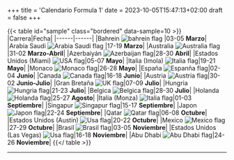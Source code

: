 +++
title = 'Calendario Formula 1'
date = 2023-10-05T15:47:13+02:00
draft = false
+++

{{< table id="sample" class="bordered" data-sample=10 >}}
|Carrera|Fecha|
|------|------|
|Bahrein ![bahrein flag](/images/flags/bahreinn.png#flag) |03-05 **Marzo**|
|Arabia Saudi ![Arabia Saudi flag](/images/flags/arabiaSaudi.png#flag) |17-19 **Marzo**|
|Australia ![Australia flag](/images/flags/australia.png#flag)|31-02 **Marzo-Abril**|
|Azerbaiyán ![Azerbaijan flag](/images/flags/azerbaijan.png#flag)|28-30 **Abril**|
|Estados Unidos (Miami) ![USA flag](/images/flags/usa.png#flag)|05-07 **Mayo**|
|Italia (Imola) ![Italia flag](/images/flags/italia.png#flag)|19-21 **Mayo**|
|Monaco ![Monaco flag](/images/flags/monaco.png#flag)|26-28 **Mayo**|
|España ![Espanña flag](/images/flags/espanya.png#flag)|02-04 **Junio**|
|Canada ![Canada flag](/images/flags/canada.png#flag)|16-18 **Junio**|
|Austria ![Austria flag](/images/flags/austria.png#flag)|30-02 **Junio-Julio**|
|Gran Bretaña ![UK flag](/images/flags/uk.png#flag)|07-09 **Julio**|
|Hungria ![Hungria flag](/images/flags/hungria.png#flag)|21-23 **Julio**|
|Belgica ![Belgica flag](/images/flags/belgica.png#flag)|28-30 **Julio**|
|Holanda ![Holanda flag](/images/flags/holanda.png#flag)|25-27 **Agosto**|
|Italia (Monza) ![Italia flag](/images/flags/italia.png#flag)|01-03 **Septiembre**|
|Singapur ![Singapur flag](/images/flags/singapur.png#flag)|15-17 **Septiembre**|
|Japon ![Japon flag](/images/flags/japon.png#flag)|22-24 **Septiembre**|
|Qatar ![Qatar flag](/images/flags/qatar.png#flag)|06-08 **Octubre**|
|Estados Unidos (Austin) ![Usa flag](/images/flags/usa.png#flag)|20-22 **Octubre**|
|Mexico ![Mexico flag](/images/flags/mexico.png#flag)|27-29 **Octubre**|
|Brasil ![Brasil flag](/images/flags/brasil.png#flag)|03-05 **Noviembre**|
|Estados Unidos (Las Vegas) ![Usa flag](/images/flags/usa.png#flag)|16-18 **Noviembre**|
|Abu Dhabi ![Abu Dhabi flag](/images/flags/abudhabi.png#flag)|24-26 **Noviembre**|
{{</ table >}}

***
